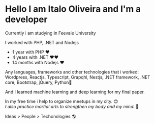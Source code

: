 # Hello I am Italo Oliveira and I'm a developer

Currently i am studying in Feevale University 

I worked with PHP, .NET and Nodejs
- 1 year with PHP ❤️
- 4 years with .NET ❤️❤️
- 14 months with Nodejs ❤️
  
Any languages, frameworks and other technologies that i worked: Wordpress, Reactjs, Typescript, Grapqhl, Nestjs, .NET framework, .NET core, Bootstrap, jQuery, Python💙

And I learned machine learning and deep learning for my final paper. 

In my free time i help to organize meetups in my city. 😊  
*I also practice martial arts to strengthen my body and my mind.* 👊
  
Ideas > People > Techonologies 🌎
  
